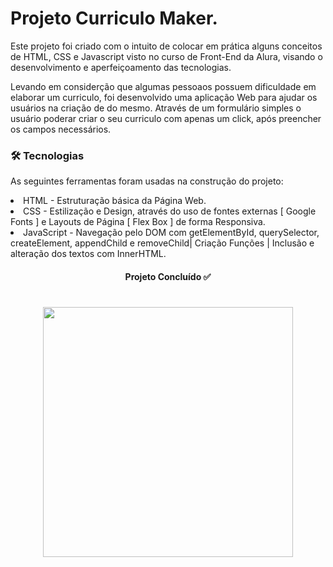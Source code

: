 # Projeto Curriculo Maker.

<p> Este projeto foi criado com o intuito de colocar em prática alguns conceitos de HTML, CSS e Javascript visto no curso de Front-End da Alura, visando o desenvolvimento e aperfeiçoamento das tecnologias.</p>
<p> Levando em considerção que algumas pessoaos possuem dificuldade em elaborar um curriculo, foi desenvolvido uma aplicação Web para ajudar os usuários na criação de do mesmo. Através de um formulário simples o usuário poderar criar o seu curriculo com apenas um click, após preencher os campos necessários.</p>

### 🛠 Tecnologias
As seguintes ferramentas foram usadas na construção do projeto:

  <li> HTML - Estruturação básica da Página Web.
  <li> CSS - Estilização e Design, através do uso de fontes externas [ Google Fonts ] e Layouts de Página [ Flex Box ] de forma Responsiva.
  <li> JavaScript - Navegação pelo DOM com getElementById, querySelector, createElement, appendChild e removeChild| Criação Funções | Inclusão e alteração dos textos com InnerHTML.


<h4 align="center"> 
   Projeto Concluído  ✅
</h4>
  
    
    
<h1 align="center">
   <img src=https://github.com/mvmartin/Curriculo-Maker/blob/main/Curriculo%20Maker.gif height="400px" /> 
  </h1>

 
